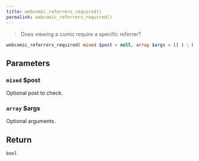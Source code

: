```yaml
---
title: webcomic_referrers_required()
permalink: webcomic_referrers_required()
---
```


> Does viewing a comic require a specific referrer?

```php
webcomic_referrers_required( mixed $post = null, array $args = [] ) : bool
```

## Parameters

### `mixed` $post
Optional post to check.

### `array` $args
Optional arguments.

## Return

`bool`
